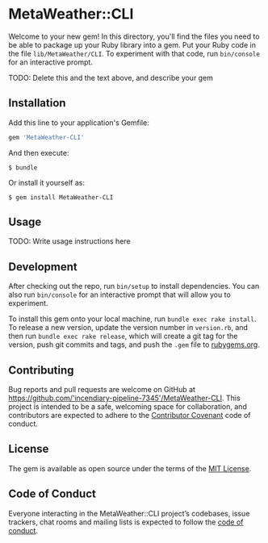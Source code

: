 # MetaWeather::CLI

Welcome to your new gem! In this directory, you'll find the files you need to be able to package up your Ruby library into a gem. Put your Ruby code in the file `lib/MetaWeather/CLI`. To experiment with that code, run `bin/console` for an interactive prompt.

TODO: Delete this and the text above, and describe your gem

## Installation

Add this line to your application's Gemfile:

```ruby
gem 'MetaWeather-CLI'
```

And then execute:

    $ bundle

Or install it yourself as:

    $ gem install MetaWeather-CLI

## Usage

TODO: Write usage instructions here

## Development

After checking out the repo, run `bin/setup` to install dependencies. You can also run `bin/console` for an interactive prompt that will allow you to experiment.

To install this gem onto your local machine, run `bundle exec rake install`. To release a new version, update the version number in `version.rb`, and then run `bundle exec rake release`, which will create a git tag for the version, push git commits and tags, and push the `.gem` file to [rubygems.org](https://rubygems.org).

## Contributing

Bug reports and pull requests are welcome on GitHub at https://github.com/'incendiary-pipeline-7345'/MetaWeather-CLI. This project is intended to be a safe, welcoming space for collaboration, and contributors are expected to adhere to the [Contributor Covenant](http://contributor-covenant.org) code of conduct.

## License

The gem is available as open source under the terms of the [MIT License](https://opensource.org/licenses/MIT).

## Code of Conduct

Everyone interacting in the MetaWeather::CLI project’s codebases, issue trackers, chat rooms and mailing lists is expected to follow the [code of conduct](https://github.com/'incendiary-pipeline-7345'/MetaWeather-CLI/blob/master/CODE_OF_CONDUCT.md).
